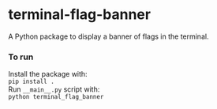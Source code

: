 # terminal-flag-banner
A Python package to display a banner of flags in the terminal.

### To run

Install the package with:  
`pip install .`  
Run `__main__.py` script with:  
`python terminal_flag_banner`